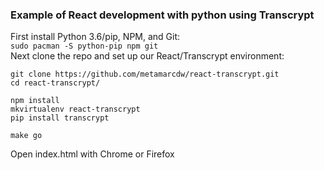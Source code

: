 ### Example of React development with python using Transcrypt
First install Python 3.6/pip, NPM, and Git:  
`sudo pacman -S python-pip npm git`  
Next clone the repo and set up our React/Transcrypt environment:  
```
git clone https://github.com/metamarcdw/react-transcrypt.git
cd react-transcrypt/

npm install
mkvirtualenv react-transcrypt
pip install transcrypt

make go  
```

Open index.html with Chrome or Firefox
